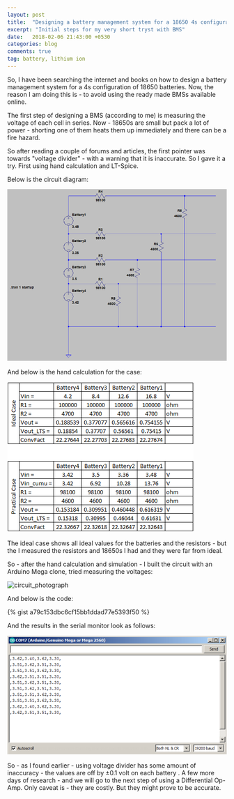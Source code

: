 ```yaml
---
layout: post
title:  "Designing a battery management system for a 18650 4s configuration - Initial Steps"
excerpt: "Initial steps for my very short tryst with BMS"
date:   2018-02-06 21:43:00 +0530
categories: blog
comments: true
tag: battery, lithium ion
---
```





So, I have been searching the internet and books on how to design a battery management system for a 4s configuration of 18650 batteries. Now, the reason I am doing this is - to avoid using the ready made BMSs available online.

The first step of designing a BMS (according to me) is measuring the voltage of each cell in series. Now - 18650s are small but pack a lot of power - shorting one of them heats them up immediately and there can be a fire hazard.

So after reading a couple of forums and articles, the first pointer was towards "voltage divider" - with a warning that it is inaccurate. So I gave it a try. First using hand calculation and LT-Spice.

Below is the circuit diagram:

![initial_circuit](/img/blog/circuit_ltspice.png)

And below is the hand calculation for the case:

![calcs](/img/blog/calcs.png)

The ideal case shows all ideal values for the batteries and the resistors - but the I measured the resistors and 18650s I had and they were far from ideal.

So - after the hand calculation and simulation - I built the circuit with an Arduino Mega clone, tried measuring the voltages:

![circuit_photograph](/img/blog/img_20180206_203715-e1517930870950.jpg)

And below is the code:

{% gist a79c153dbc6cf15bb1ddad77e5393f50 %}


And the results in the serial monitor look as follows:

![bms_serial_monitor](/img/blog/serial.png)


So - as I found earlier - using voltage divider has some amount of inaccuracy - the values are off by ±0.1 volt on each battery . A few more days of research - and we will go to the next step of using a Differential Op-Amp. Only caveat is - they are costly. But they might prove to be accurate.

